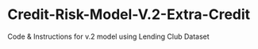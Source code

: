 # Credit-Risk-Model-V.2-Extra-Credit
Code &amp; Instructions for v.2 model using Lending Club Dataset
